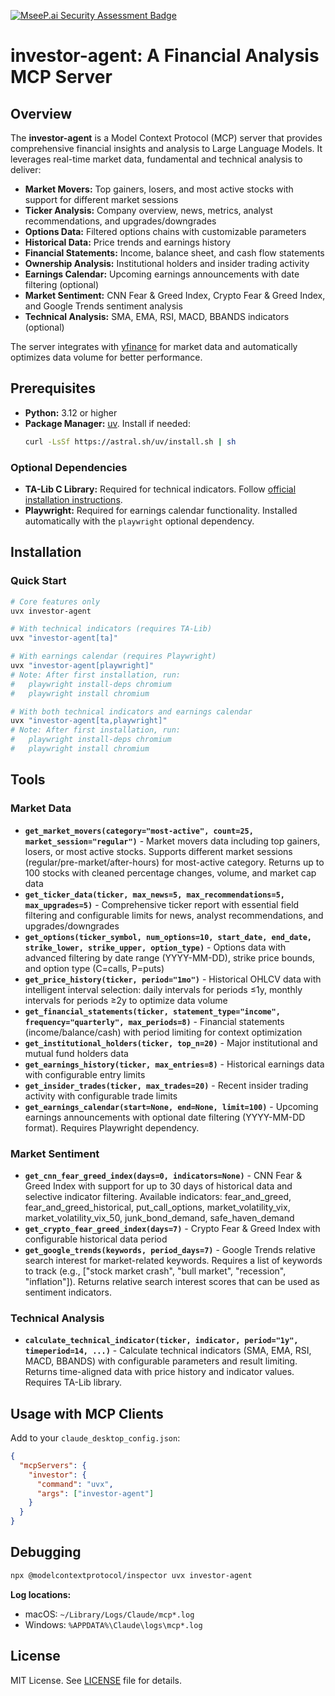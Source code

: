 [![MseeP.ai Security Assessment Badge](https://mseep.net/pr/ferdousbhai-investor-agent-badge.png)](https://mseep.ai/app/ferdousbhai-investor-agent)

# investor-agent: A Financial Analysis MCP Server

## Overview

The **investor-agent** is a Model Context Protocol (MCP) server that provides comprehensive financial insights and analysis to Large Language Models. It leverages real-time market data, fundamental and technical analysis to deliver:

- **Market Movers:** Top gainers, losers, and most active stocks with support for different market sessions
- **Ticker Analysis:** Company overview, news, metrics, analyst recommendations, and upgrades/downgrades
- **Options Data:** Filtered options chains with customizable parameters
- **Historical Data:** Price trends and earnings history
- **Financial Statements:** Income, balance sheet, and cash flow statements
- **Ownership Analysis:** Institutional holders and insider trading activity
- **Earnings Calendar:** Upcoming earnings announcements with date filtering (optional)
- **Market Sentiment:** CNN Fear & Greed Index, Crypto Fear & Greed Index, and Google Trends sentiment analysis
- **Technical Analysis:** SMA, EMA, RSI, MACD, BBANDS indicators (optional)

The server integrates with [yfinance](https://pypi.org/project/yfinance/) for market data and automatically optimizes data volume for better performance.

## Prerequisites

- **Python:** 3.12 or higher
- **Package Manager:** [uv](https://docs.astral.sh/uv/). Install if needed:
  ```bash
  curl -LsSf https://astral.sh/uv/install.sh | sh
  ```

### Optional Dependencies

- **TA-Lib C Library:** Required for technical indicators. Follow [official installation instructions](https://ta-lib.org/install/).
- **Playwright:** Required for earnings calendar functionality. Installed automatically with the `playwright` optional dependency.

## Installation

### Quick Start

```bash
# Core features only
uvx investor-agent

# With technical indicators (requires TA-Lib)
uvx "investor-agent[ta]"

# With earnings calendar (requires Playwright)
uvx "investor-agent[playwright]"
# Note: After first installation, run:
#   playwright install-deps chromium
#   playwright install chromium

# With both technical indicators and earnings calendar
uvx "investor-agent[ta,playwright]"
# Note: After first installation, run:
#   playwright install-deps chromium
#   playwright install chromium
```

## Tools

### Market Data
- **`get_market_movers(category="most-active", count=25, market_session="regular")`** - Market movers data including top gainers, losers, or most active stocks. Supports different market sessions (regular/pre-market/after-hours) for most-active category. Returns up to 100 stocks with cleaned percentage changes, volume, and market cap data
- **`get_ticker_data(ticker, max_news=5, max_recommendations=5, max_upgrades=5)`** - Comprehensive ticker report with essential field filtering and configurable limits for news, analyst recommendations, and upgrades/downgrades
- **`get_options(ticker_symbol, num_options=10, start_date, end_date, strike_lower, strike_upper, option_type)`** - Options data with advanced filtering by date range (YYYY-MM-DD), strike price bounds, and option type (C=calls, P=puts)
- **`get_price_history(ticker, period="1mo")`** - Historical OHLCV data with intelligent interval selection: daily intervals for periods ≤1y, monthly intervals for periods ≥2y to optimize data volume
- **`get_financial_statements(ticker, statement_type="income", frequency="quarterly", max_periods=8)`** - Financial statements (income/balance/cash) with period limiting for context optimization
- **`get_institutional_holders(ticker, top_n=20)`** - Major institutional and mutual fund holders data
- **`get_earnings_history(ticker, max_entries=8)`** - Historical earnings data with configurable entry limits
- **`get_insider_trades(ticker, max_trades=20)`** - Recent insider trading activity with configurable trade limits
- **`get_earnings_calendar(start=None, end=None, limit=100)`** - Upcoming earnings announcements with optional date filtering (YYYY-MM-DD format). Requires Playwright dependency.

### Market Sentiment
- **`get_cnn_fear_greed_index(days=0, indicators=None)`** - CNN Fear & Greed Index with support for up to 30 days of historical data and selective indicator filtering. Available indicators: fear_and_greed, fear_and_greed_historical, put_call_options, market_volatility_vix, market_volatility_vix_50, junk_bond_demand, safe_haven_demand
- **`get_crypto_fear_greed_index(days=7)`** - Crypto Fear & Greed Index with configurable historical data period
- **`get_google_trends(keywords, period_days=7)`** - Google Trends relative search interest for market-related keywords. Requires a list of keywords to track (e.g., ["stock market crash", "bull market", "recession", "inflation"]). Returns relative search interest scores that can be used as sentiment indicators.

### Technical Analysis
- **`calculate_technical_indicator(ticker, indicator, period="1y", timeperiod=14, ...)`** - Calculate technical indicators (SMA, EMA, RSI, MACD, BBANDS) with configurable parameters and result limiting. Returns time-aligned data with price history and indicator values. Requires TA-Lib library.

## Usage with MCP Clients

Add to your `claude_desktop_config.json`:

```json
{
  "mcpServers": {
    "investor": {
      "command": "uvx",
      "args": ["investor-agent"]
    }
  }
}
```

## Debugging

```bash
npx @modelcontextprotocol/inspector uvx investor-agent
```

**Log locations:**
- macOS: `~/Library/Logs/Claude/mcp*.log`
- Windows: `%APPDATA%\Claude\logs\mcp*.log`

## License

MIT License. See [LICENSE](LICENSE) file for details.
